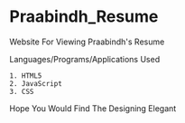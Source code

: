 # Praabindh_Resume
Website For Viewing Praabindh's Resume

Languages/Programs/Applications Used

    1. HTML5
    2. JavaScript
    3. CSS
    
Hope You Would Find The Designing Elegant
